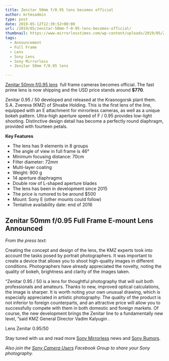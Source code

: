 ```yaml
---
title: Zenitar 50mm f/0.95 lens becomes official
author: mrtmsadmin
type: post
date: 2019-05-12T12:39:52+00:00
url: /2019/05/zenitar-50mm-f-0-95-lens-becomes-official/
thumbnail: https://www.mirrorlesstimes.com/wp-content/uploads/2019/05/Zenit-Zenitar-50mm-f0.95-manual-focus-full-frame-lens-for-Sony-E-mount.jpg
tags:
  - Announcement
  - Full Frame
  - Lens
  - Sony Lens
  - Sony Mirrorless
  - Zenitar 50mm f/0.95 lens

---
```

[Zenitar 50mm f/0.95 lens][1]  full frame cameras becomes official. The fast prime lens is now shipping and the USD price stands around **$770**.

Zenitar 0.95 / 50 developed and released at the Krasnogorsk plant them. S.A. Zvereva (KMZ) of Shvabe Holding. This is the first lens of the line, equipped with an E attachment for mirrorless cameras, as well as a unique bokeh pattern. Ultra-high aperture speed of F / 0.95 provides low-light shooting. Distinctive design detail has become a perfectly round diaphragm, provided with fourteen petals.<!--more-->

**Key Features**

  * The lens has 9 elements in 8 groups
  * The angle of view in full frame is 46°
  * Minimum focusing distance: 70cm
  * Filter diameter: 72mm
  * Multi-layer coating
  * Weight: 900 g
  * 14 aperture diaphragms
  * Double row of L-shaped aperture blades
  * The lens has been in development since 2015
  * The price is rumored to be around $500
  * Mount: Sony E (other mounts could follow)
  * Tentative availability date: end of 2016

## Zenitar 50mm f/0.95 Full Frame E-mount Lens Announced

_From the press text:_

Creating the concept and design of the lens, the KMZ experts took into account the tasks posed by portrait photographers. It was important to create a device that allows you to shoot high-quality images in different conditions. Photographers have already appreciated the novelty, noting the quality of bokeh, brightness and clarity of the images taken.

“Zenitar 0.95 / 50 is a lens for thoughtful photography that will suit both professionals and amateurs. Thanks to new, improved optical calculations, the image is sharper. It is worth noting your own unusual drawing, which is especially appreciated in artistic photography. The quality of the product is not inferior to foreign counterparts, and an attractive price will allow you to successfully compete with them in both domestic and foreign markets. Of course, the new development brings the Zenitar line to a fundamentally new level, ”said KMZ General Director Vadim Kalyugin .

Lens Zenitar 0.95/50

Stay tuned with us and read more <a href="https://www.mirrorlesstimes.com/tag/sony-mirrorless/" target="_blank" rel="noreferrer noopener">Sony Mirrorless</a> news and <a href="https://www.dailycameranews.com/tag/sony-rumors/" target="_blank" rel="noreferrer noopener">Sony Rumors</a>.

_Also join the <a href="https://www.facebook.com/groups/1637646316495210/" target="_blank" rel="noreferrer noopener">Sony Camera Users</a> Facebook Group to share your Sony photography._

 [1]: https://www.dailycameranews.com/tag/zenitar-50mm-f-0-95-lens/